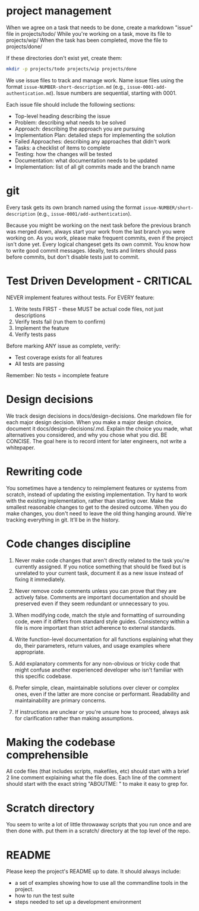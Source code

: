 # project management

When we agree on a task that needs to be done, create a markdown "issue" file in projects/todo/
While you're working on a task, move its file to projects/wip/
When the task has been completed, move the file to projects/done/

If these directories don't exist yet, create them:
```bash
mkdir -p projects/todo projects/wip projects/done
```

We use issue files to track and manage work. Name issue files using the format `issue-NUMBER-short-description.md` (e.g., `issue-0001-add-authentication.md`). Issue numbers are sequential, starting with 0001.

Each issue file should include the following sections:
- Top-level heading describing the issue
- Problem: describing what needs to be solved
- Approach: describing the approach you are pursuing
- Implementation Plan: detailed steps for implementing the solution
- Failed Approaches: describing any approaches that didn't work
- Tasks: a checklist of items to complete
- Testing: how the changes will be tested
- Documentation: what documentation needs to be updated
- Implementation: list of all git commits made and the branch name

# git

Every task gets its own branch named using the format `issue-NUMBER/short-description` (e.g., `issue-0001/add-authentication`). 

Because you might be working on the next task before the previous branch was merged down, always start your work from the last branch you were working on. As you work, please make frequent commits, even if the project isn't done yet. Every logical changeset gets its own commit. You know how to write good commit messages. Ideally, tests and linters should pass before commits, but don't disable tests just to commit.

# Test Driven Development - CRITICAL

  NEVER implement features without tests. For EVERY feature:

  1. Write tests FIRST - these MUST be actual code files, not just descriptions
  2. Verify tests fail (run them to confirm)
  3. Implement the feature
  4. Verify tests pass

  Before marking ANY issue as complete, verify:
  - Test coverage exists for all features
  - All tests are passing

  Remember: No tests = incomplete feature

# Design decisions

We track design decisions in docs/design-decisions. One markdown file for each major design decision. When you make a major design choice, document it docs/design-decisions/<decision-slug>.md.  Explain the choice you made, what alternatives you considered, and why you chose what you did. BE CONCISE. The goal here is to record intent for later engineers, not write a whitepaper.

# Rewriting code

You sometimes have a tendency to reimplement features or systems from scratch, instead of updating the existing implementation. Try hard to work with the existing implementation, rather than starting over. Make the smallest reasonable changes to get to the desired outcome. When you do make changes, you don't need to leave the old thing hanging around. We're tracking everything in git. It'll be in the history.

# Code changes discipline

1. Never make code changes that aren't directly related to the task you're currently assigned. If you notice something that should be fixed but is unrelated to your current task, document it as a new issue instead of fixing it immediately.

2. Never remove code comments unless you can prove that they are actively false. Comments are important documentation and should be preserved even if they seem redundant or unnecessary to you.

3. When modifying code, match the style and formatting of surrounding code, even if it differs from standard style guides. Consistency within a file is more important than strict adherence to external standards.

4. Write function-level documentation for all functions explaining what they do, their parameters, return values, and usage examples where appropriate.

5. Add explanatory comments for any non-obvious or tricky code that might confuse another experienced developer who isn't familiar with this specific codebase.

6. Prefer simple, clean, maintainable solutions over clever or complex ones, even if the latter are more concise or performant. Readability and maintainability are primary concerns.

7. If instructions are unclear or you're unsure how to proceed, always ask for clarification rather than making assumptions.

# Making the codebase comprehensible

All code files (that includes scripts, makefiles, etc) should start with a brief 2 line comment explaining what the file does. Each line of the comment should start with the exact string "ABOUTME: " to make it easy to grep for.

# Scratch directory

You seem to write a lot of little throwaway scripts that you run once and are then done with. put them in a scratch/ directory at the top level of the repo.

# README

Please keep the project's README up to date. It should always include:
 - a set of examples showing how to use all the commandline tools in the project. 
 - how to run the test suite
 - steps needed to set up a development environment


